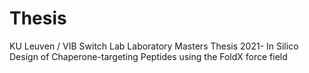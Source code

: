 # Thesis

KU Leuven / VIB Switch Lab Laboratory
Masters Thesis 2021- In Silico Design of Chaperone-targeting Peptides using the FoldX force field
